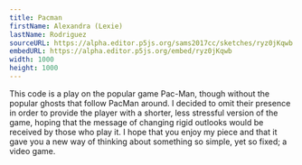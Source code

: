 ```yaml
---
title: Pacman
firstName: Alexandra (Lexie)
lastName: Rodriguez
sourceURL: https://alpha.editor.p5js.org/sams2017cc/sketches/ryz0jKqwb
embedURL: https://alpha.editor.p5js.org/embed/ryz0jKqwb
width: 1000
height: 1000
---
```


This code is a play on the popular game Pac-Man, though without the popular
ghosts that follow PacMan around. I decided to omit their presence in order
to provide the player with a shorter, less stressful version of the game,
hoping that the message of changing rigid outlooks would be received by
those who play it. I hope that you enjoy my piece and that it gave you
a new way of thinking about something so simple, yet so fixed; a video game.

